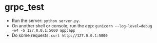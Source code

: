 # grpc_test

- Run the server: `python server.py`.
- On another shell or console, run the app: `gunicorn --log-level=debug  -w4 -b 127.0.0.1:5000 app:app`
- Do some requests: `curl http://127.0.0.1:5000`
